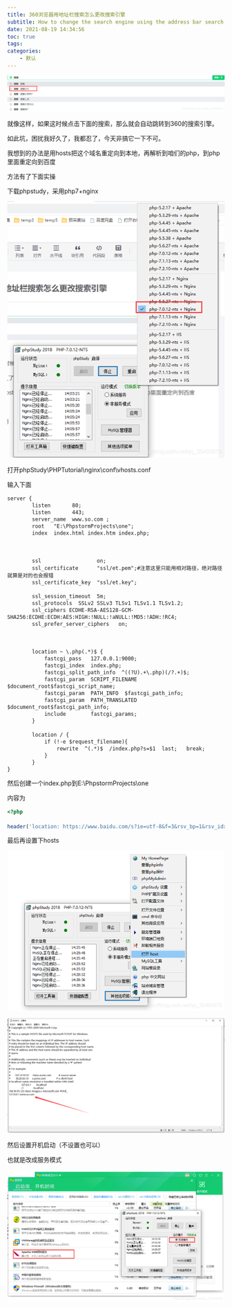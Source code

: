 ```yaml
---
title: 360浏览器用地址栏搜索怎么更改搜索引擎
subtitle: How to change the search engine using the address bar search in 360 Browser
date: 2021-08-19 14:34:56
toc: true
tags: 
categories: 
    - 默认
---
```



 ![img](https://raw.githubusercontent.com/james-curtis/james-curtis.github.io/main/static/images/20210819142052214.png)

 就像这样，如果这时候点击下面的搜索，那么就会自动跳转到360的搜索引擎。

如此坑，困扰我好久了，我都忍了，今天非搞它一下不可。

我想到的办法是用hosts把这个域名重定向到本地，再解析到咱们的php，到php里面重定向到百度

方法有了下面实操

下载phpstudy，采用php7+nginx

![img](https://raw.githubusercontent.com/james-curtis/james-curtis.github.io/main/static/images/20210819142355456.png)





 打开phpStudy\PHPTutorial\nginx\conf\vhosts.conf

输入下面

```
server {
        listen       80;
        listen       443;
        server_name  www.so.com ;
        root   "E:\PhpstormProjects\one";
		index  index.html index.htm index.php;
		
		

        ssl                  on;
        ssl_certificate      "ssl/et.pem";#注意这里只能用相对路径，绝对路径就算是对的也会报错
        ssl_certificate_key  "ssl/et.key";

        ssl_session_timeout  5m;
        ssl_protocols  SSLv2 SSLv3 TLSv1 TLSv1.1 TLSv1.2;
        ssl_ciphers ECDHE-RSA-AES128-GCM-SHA256:ECDHE:ECDH:AES:HIGH:!NULL:!aNULL:!MD5:!ADH:!RC4;
        ssl_prefer_server_ciphers   on;
		
		
		
        location ~ \.php(.*)$ {
            fastcgi_pass   127.0.0.1:9000;
            fastcgi_index  index.php;
            fastcgi_split_path_info  ^((?U).+\.php)(/?.+)$;
            fastcgi_param  SCRIPT_FILENAME  $document_root$fastcgi_script_name;
            fastcgi_param  PATH_INFO  $fastcgi_path_info;
            fastcgi_param  PATH_TRANSLATED  $document_root$fastcgi_path_info;
            include        fastcgi_params;
        }
		
		location / {
			if (!-e $request_filename){
				rewrite  ^(.*)$  /index.php?s=$1  last;   break;
			}
		}
}
```



然后创建一个index.php到E:\PhpstormProjects\one

内容为

```php
<?php

header('location: https://www.baidu.com/s?ie=utf-8&f=3&rsv_bp=1&rsv_idx=1&tn=baidu&fenlei=256&oq=dd&rsv_pq=ea431c930002357f&rsv_t=1fe3kF4YRUhLugiJuNRgsrgy%2FUane1loUg%2Bllo7JkiANVk8A%2FjWkRwzseiY&rqlang=cn&rsv_enter=1&rsv_dl=ts_1&rsv_btype=t&inputT=962&rsv_sug3=3&rsv_sug1=3&rsv_sug7=100&rsv_sug2=1&prefixsug=dd&rsp=1&rsv_sug4=1145&wd='.$_GET['q']);
```



最后再设置下hosts

![img](https://raw.githubusercontent.com/james-curtis/james-curtis.github.io/main/static/images/20210819143249667.png)

 ![img](https://raw.githubusercontent.com/james-curtis/james-curtis.github.io/main/static/images/20210819143304804.png)



 然后设置开机启动（不设置也可以）

也就是改成服务模式

![img](https://raw.githubusercontent.com/james-curtis/james-curtis.github.io/main/static/images/2021081914343462.png)